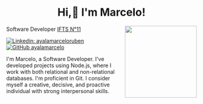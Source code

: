 <h1 align="center"> Hi,👋 I'm Marcelo! </h1>
<img align='right' src="https://gist.githubusercontent.com/theAdityaNVS/f5b585d1082da2dffffea32434f37956/raw/7f9552d0a179b4f84059259fa878199e369b069c/GitHub-logo.gif" width="190">
<p>Software Developer <a href="https://www.ifts11.com">IFTS N°11</a></p>

[![Linkedin: ayalamarceloruben](https://img.shields.io/badge/-ayalamarceloruben-blue?style=flat-square&logo=Linkedin&logoColor=white&link=https://www.linkedin.com/in/ayalamarceloruben/)](https://www.linkedin.com/in/ayalamarceloruben/)
[![GitHub ayalamarcelo](https://img.shields.io/github/followers/ayalamarcelo?label=follow&style=social)](https://github.com/ayalamarcelo)

<p align="left">I'm Marcelo, a Software Developer. I've developed projects using Node.js, where I work with both relational and non-relational databases. I'm proficient in Git. I consider myself a creative, decisive, and proactive individual with strong interpersonal skills.</p>

<!--
### A little more about me:

```javascript
const profile = {
  name: "Marcelo",
  surname: "Ayala",
  code: ["Javascript", "HTML", "CSS", "Java"],
  tools: ["React", "Redux", "Node", "Express"],
  databases: ["Mongo", "MySQL", "SQL Server"],
  architecture: ["microservices"],
  currentlyLearning: ["C#"]
};

console.log("Thank you for viewing my profile!");

```
<!--
###

<div align="center">
  <img src="https://github-readme-stats.vercel.app/api?username=ayalamarcelo&hide_title=false&hide_rank=false&show_icons=true&include_all_commits=true&count_private=true&disable_animations=false&theme=bear&locale=en&hide_border=true&order=1&custom_title=Github%20Stats" height="150" alt="stats graph"  />
  <img src="https://github-readme-stats.vercel.app/api/top-langs?username=ayalamarcelo&locale=en&hide_title=true&layout=compact&card_width=320&langs_count=5&theme=bear&hide_border=true&order=2" height="150" alt="languages graph"  />
</div>

###
-->
